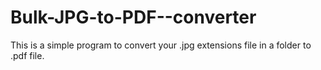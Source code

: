 # Bulk-JPG-to-PDF--converter
This is a simple program to convert your .jpg extensions file in a folder to .pdf file. 

